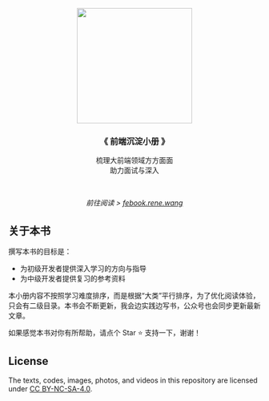 
<p align="center">
  <a href="https://febook.rene.wang/">
    <img src="https://febook.rene.wang/images/cover.png" width="230">
  </a>
</p>

<h3 align="center">
  《 前端沉淀小册 》
</h3>

<p align="center"> 
  梳理大前端领域方方面面</br>助力面试与深入
</p>

</br>

<p align="center">
  <em>
    前往阅读 >
    <a href="https://febook.rene.wang/">
    febook.rene.wang
    </a>
  </em>
</p>

## 关于本书

撰写本书的目标是：

-   为初级开发者提供深入学习的方向与指导
-   为中级开发者提供复习的参考资料

本小册内容不按照学习难度排序，而是根据“大类”平行排序，为了优化阅读体验，只会有二级目录。本书会不断更新，我会边实践边写书，公众号也会同步更新最新文章。

如果感觉本书对你有所帮助，请点个 Star :star: 支持一下，谢谢！

## License

The texts, codes, images, photos, and videos in this repository are licensed under [CC BY-NC-SA-4.0](https://creativecommons.org/licenses/by-nc-sa/4.0/).
